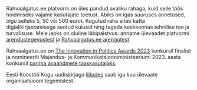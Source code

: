 Rahvaalgatus.ee platvorm on üles pandud avaliku rahaga, kuid selle töös hoidmiseks vajame kasutajate toetust. Abiks on igas suuruses annetused, olgu selleks 5, 50 või 500 eurot. Kogutud raha aitab katta digiallkirjastamisega seotud kulusid ning tagada keskkonnas tehnilise toe ja turvalisuse. Meie jaoks on oluline läbipaistvus: anname ülevaadet platvormi [arendustegevustest](https://github.com/rahvaalgatus/rahvaalgatus/issues) ja [Rahvaalgatus.ee arengutest](https://kogu.ee/2023/03/15/seitse-aastat-rahvaalgatus-ee-edulugu-kodanikud-suudavad-kollektiivselt-murda-vaikuse-ka-siis-kui-riigikogus-voi-kohalikus-omavalitsuses-on-otsustajad-justkui-juba-kokku-leppinud/). 

Rahvaalgatus.ee on [The Innovation in Politics Awards 2023](https://innovationinpolitics.eu/) konkursil finalist ja nomineeriti Majandus- ja Kommunikatsiooniministeeriumi 2023. aasta konkursil [parima avaandmete taaskasutajaks](https://medium.com/digiriik/eesti-avaandmete-valdkonna-silmapaistvad-panustajad-2023-1f353177c0b0).

Eesti Koostöö Kogu uudiskirjaga [liitudes](https://kogu.us12.list-manage.com/subscribe?u=e48415516e4da94ccc60c569b&id=2ecc6cc26f) saab iga kuu ülevaate organisatsiooni tegemistest.

